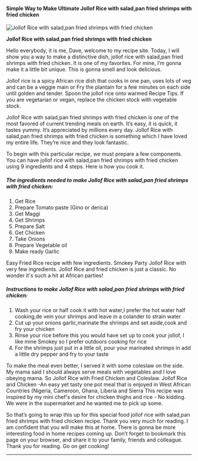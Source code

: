             

#### Simple Way to Make Ultimate Jollof Rice with salad,pan fried shrimps with fried chicken

![Jollof Rice with salad,pan fried shrimps with fried chicken](https://img-global.cpcdn.com/recipes/b263df81921cd0ef/751x532cq70/jollof-rice-with-saladpan-fried-shrimps-with-fried-chicken-recipe-main-photo.jpg)

**Jollof Rice with salad,pan fried shrimps with fried chicken**

Hello everybody, it is me, Dave, welcome to my recipe site. Today, I will show you a way to make a distinctive dish, jollof rice with salad,pan fried shrimps with fried chicken. It is one of my favorites. For mine, I’m gonna make it a little bit unique. This is gonna smell and look delicious.

Jollof rice is a spicy African rice dish that cooks in one pan, uses lots of veg and can be a veggie main or Fry the plantain for a few minutes on each side until golden and tender. Spoon the jollof rice onto warmed Recipe Tips. If you are vegetarian or vegan, replace the chicken stock with vegetable stock.

Jollof Rice with salad,pan fried shrimps with fried chicken is one of the most favored of current trending meals on earth. It’s easy, it is quick, it tastes yummy. It’s appreciated by millions every day. Jollof Rice with salad,pan fried shrimps with fried chicken is something which I have loved my entire life. They’re nice and they look fantastic.

To begin with this particular recipe, we must prepare a few components. You can have jollof rice with salad,pan fried shrimps with fried chicken using 9 ingredients and 4 steps. Here is how you cook it.

##### The ingredients needed to make Jollof Rice with salad,pan fried shrimps with fried chicken:

1.  Get Rice
2.  Prepare Tomato paste (Gino or derica)
3.  Get Maggi
4.  Get Shrimps
5.  Prepare Salt
6.  Get Chicken
7.  Take Onions
8.  Prepare Vegetable oil
9.  Make ready Garlic

Easy Fried Rice recipe with few ingredients. Smokey Party Jollof Rice with very few ingredients. Jollof Rice and fried chicken is just a classic. No wonder it's such a hit at African parties!

##### Instructions to make Jollof Rice with salad,pan fried shrimps with fried chicken:

1.  Wash your rice or half cook it with hot water,I prefer the hot water half cooking,de vein your shrimps and leave in a colander to strain water
2.  Cut up your onions garlic,marinate the shrimps and set aside,cook and fry your chicken
3.  Rinse your rice before this you would have set up to cook your jollof, I like mine Smokey so I prefer outdoors cooking for rice
4.  For the shrimps just put in a little oil, pour your marinated shrimps in add a little dry pepper and fry to your taste

To make the meal even better, I served it with some coleslaw on the side. My mama said I should always serve meals with vegetables and I love obeying mama. So Jollof Rice with Fried Chicken and Coleslaw. Jollof Rice and Chicken -An easy yet tasty one pot meal that is enjoyed in West African Countries (Nigeria, Cameroon, Ghana, Liberia and Sierra This recipe was inspired by my mini chef's desire for chicken thighs and rice - No kidding. We were in the supermarket and he wanted me to pick up some.

So that’s going to wrap this up for this special food jollof rice with salad,pan fried shrimps with fried chicken recipe. Thank you very much for reading. I am confident that you will make this at home. There is gonna be more interesting food in home recipes coming up. Don’t forget to bookmark this page on your browser, and share it to your family, friends and colleague. Thank you for reading. Go on get cooking!

* * *